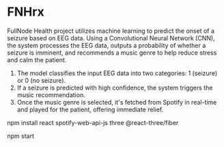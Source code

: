 # FNHrx

FullNode Health project utilizes machine learning to predict the onset of a seizure based on EEG data. Using a Convolutional Neural Network (CNN), the system processes the EEG data, outputs a probability of whether a seizure is imminent, and recommends a music genre to help reduce stress and calm the patient.

1. The model classifies the input EEG data into two categories: 1 (seizure) or 0 (no seizure).
2. If a seizure is predicted with high confidence, the system triggers the music recommendation.
3. Once the music genre is selected, it's fetched from Spotify in real-time and played for the patient, offering immediate relief.


npm install react spotify-web-api-js three @react-three/fiber

npm start